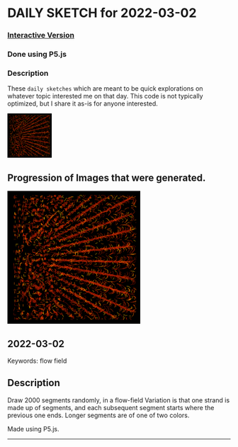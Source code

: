 # DAILY SKETCH for 2022-03-02

### [Interactive Version](https://ram-n.github.io/generative_art/daily_sketches/2022/2022-03-02) 
 ### Done using P5.js

### Description

These `daily sketches` which are meant to be quick explorations     on whatever topic interested me on that day. This code is not typically optimized, but I share it as-is     for anyone interested.

<img src = 'images/keep_2022-03-05-19-50-08.png' width = '100'> 

## Progression of Images that were generated.

<img src = 'images/keep_2022-03-05-19-50-08.png' width = '300'> 




## 2022-03-02
Keywords: flow field
 

## Description 

 Draw 2000 segments randomly, in a flow-field
 Variation is that one strand is made up of segments, and each subsequent
 segment starts where the previous one ends. Longer segments are of one of two colors.
 

Made using P5.js. 

-----

